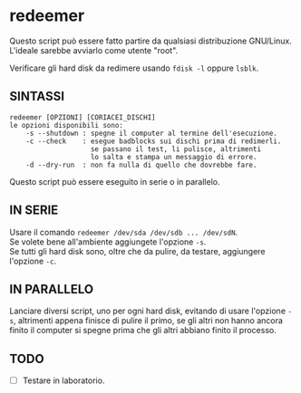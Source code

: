 # redeemer

Questo script può essere fatto partire da qualsiasi distribuzione GNU/Linux.
L'ideale sarebbe avviarlo come utente "root".

Verificare gli hard disk da redimere usando `fdisk -l`
oppure `lsblk`.

## SINTASSI

    redeemer [OPZIONI] [CORIACEI_DISCHI]
    le opzioni disponibili sono:
        -s --shutdown : spegne il computer al termine dell'esecuzione.
        -c --check    : esegue badblocks sui dischi prima di redimerli.
                        se passano il test, li pulisce, altrimenti
                        lo salta e stampa un messaggio di errore.
        -d --dry-run  : non fa nulla di quello che dovrebbe fare.

Questo script può essere eseguito in serie o in parallelo.

## IN SERIE

Usare il comando `redeemer /dev/sda /dev/sdb ... /dev/sdN`.  
Se volete bene all'ambiente aggiungete l'opzione `-s`.  
Se tutti gli hard disk sono, oltre che da pulire,
da testare, aggiungere l'opzione `-c`.  
    
## IN PARALLELO

Lanciare diversi script, uno per ogni hard disk,
evitando di usare l'opzione `-s`, altrimenti appena finisce
di pulire il primo, se gli altri non hanno ancora finito il
computer si spegne prima che gli altri abbiano finito il processo.

## TODO

- [ ] Testare in laboratorio.
